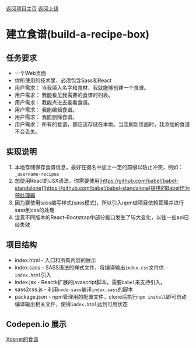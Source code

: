 [返回项目主页](https://github.com/xdsnet/freecodecamp-prj/)  [返回上级](../)
#  建立食谱(build-a-recipe-box)

## 任务要求
* 一个Web页面
* 你所使用的技术里，必须包含Sass和React
* 用户需求： 当我填入名字和食材，我就能够创建一个食谱。
* 用户需求： 我能看见我需要的食谱的列表。
* 用户需求： 我能点进去查看食谱。
* 用户需求： 我能编辑食谱。
* 用户需求： 我能删除食谱。
* 用户需求： 所有的食谱，都应该存储在本地。当我刷新页面时，我添加的食谱不会丢失。



## 实现说明
1. 本地存储保存食谱信息，最好在键名中加上一定的前缀以防止冲突，例如：`_username-recipes`
1. 想使用React的JSX语法，你需要使用[https://github.com/babel/babel-standalone](https://github.com/babel/babel-standalone)提供的Babel作为预处理器
1. 因为要使用sass编写样式(sass模式)，所以引入npm做项目依赖管理并进行sass到css的处理
1. 注意不同版本的React-Bootstrap中部分接口发生了较大变化，以往一些api已经失效


## 项目结构
* index.html - 入口和所有内容的展示
* index.sass - SASS语法的样式文件，将编译输出`index.css`文件供`index.html`引入
* index.jsx - Reactk扩展的javascript脚本，需要`babel`来支持引入。
* sass2css.js - 利用`node-sass`编译`index.sass`的脚本
* package.json - npm管理用的配置文件，clone后执行`npm install`即可自动编译输出相关文件，使得`index.html`达到可用状态

## Codepen.io 展示
[Xdsnet的食谱](https://codepen.io/xdsnet/full/aBYQwX)

